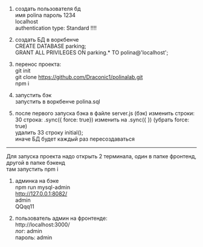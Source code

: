 1. создать пользователя бд    
  имя polina
  пароль 1234    
  localhost  
  authentication type: Standard !!!!

2. создать БД в воркбенче  
  CREATE DATABASE parking;  
  GRANT ALL PRIVILEGES ON parking.* TO polina@'localhost';  

3. перенос проекта:  
  git init  
  git clone https://github.com/Draconic1/polinalab.git  
  npm i  

4. запустить бэк  
  запустить в воркбенче polina.sql  
 
5. после первого запуска бэка в файле server.js (бэк)  изменить строки:  
  30 строка: .sync({ force: true}) изменить на  .sync({ })    (убрать force: true)  
  удалить 33 строку  initial();   
  иначе БД будет каждый раз пересоздаваться

______________________________
Для запуска проекта надо открыть 2 терминала, один в папке фронтенд, другой в папке бэкенд   
там запустить npm i   

1. админка на бэке  
  npm run mysql-admin  
  http://127.0.0.1:8082/  
  admin  
  QQqq11

2. пользователь админ на фронтенде:  
  http://localhost:3000/  
  лог: admin  
  пароль: admin  
